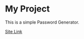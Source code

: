 # My Project

This is a simple Password Generator.

[Site Link](https://srfidayee.github.io/Password-Generator/)

